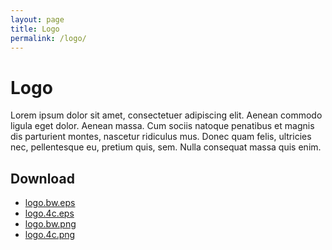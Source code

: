 ```yaml
---
layout: page
title: Logo
permalink: /logo/
---
```


<h1>Logo</h1>
  <p>Lorem ipsum dolor sit amet, consectetuer adipiscing elit. Aenean commodo ligula eget dolor. Aenean massa. Cum sociis natoque penatibus et magnis dis parturient montes, nascetur ridiculus mus. Donec quam felis, ultricies nec, pellentesque eu, pretium quis, sem. Nulla consequat massa quis enim. </p>

<div class="logo"></div>
<h2>Download</h2>

<ul>
<li><a href="http://styles.getkirby.com/logo.bw.eps">logo.bw.eps</a></li>
<li><a href="http://styles.getkirby.com/logo.4c.eps">logo.4c.eps</a></li>
<li><a href="http://styles.getkirby.com/logo.bw.png">logo.bw.png</a></li>
<li><a href="http://styles.getkirby.com/logo.4c.png">logo.4c.png</a></li>
</ul>
